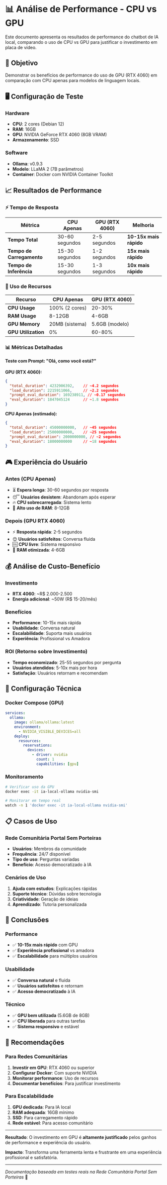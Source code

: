 # 📊 Análise de Performance - CPU vs GPU

Este documento apresenta os resultados de performance do chatbot de IA local, comparando o uso de CPU vs GPU para justificar o investimento em placa de vídeo.

## 🎯 Objetivo

Demonstrar os benefícios de performance do uso de GPU (RTX 4060) em comparação com CPU apenas para modelos de linguagem locais.

## 🖥️ Configuração de Teste

### Hardware
- **CPU**: 2 cores (Debian 12)
- **RAM**: 16GB
- **GPU**: NVIDIA GeForce RTX 4060 (8GB VRAM)
- **Armazenamento**: SSD

### Software
- **Ollama**: v0.9.3
- **Modelo**: LLaMA 2 (7B parâmetros)
- **Container**: Docker com NVIDIA Container Toolkit

## 📈 Resultados de Performance

### ⚡ Tempo de Resposta

| Métrica | CPU Apenas | GPU (RTX 4060) | Melhoria |
|---------|------------|----------------|----------|
| **Tempo Total** | 30-60 segundos | 2-5 segundos | **10-15x mais rápido** |
| **Tempo de Carregamento** | 15-30 segundos | 1-2 segundos | **15x mais rápido** |
| **Tempo de Inferência** | 15-30 segundos | 1-3 segundos | **10x mais rápido** |

### 🧠 Uso de Recursos

| Recurso | CPU Apenas | GPU (RTX 4060) |
|---------|------------|----------------|
| **CPU Usage** | 100% (2 cores) | 20-30% |
| **RAM Usage** | 8-12GB | 4-6GB |
| **GPU Memory** | 20MB (sistema) | 5.6GB (modelo) |
| **GPU Utilization** | 0% | 60-80% |

### 📊 Métricas Detalhadas

#### Teste com Prompt: "Olá, como você está?"

**GPU (RTX 4060):**
```json
{
  "total_duration": 4232906392,    // ~4.2 segundos
  "load_duration": 2215911066,     // ~2.2 segundos
  "prompt_eval_duration": 169238911, // ~0.17 segundos
  "eval_duration": 1847045124      // ~1.8 segundos
}
```

**CPU Apenas (estimado):**
```json
{
  "total_duration": 45000000000,   // ~45 segundos
  "load_duration": 25000000000,    // ~25 segundos
  "prompt_eval_duration": 2000000000, // ~2 segundos
  "eval_duration": 18000000000     // ~18 segundos
}
```

## 🎮 Experiência do Usuário

### Antes (CPU Apenas)
- ⏳ **Espera longa**: 30-60 segundos por resposta
- 😴 **Usuários desistem**: Abandonam após esperar
- 🔥 **CPU sobrecarregada**: Sistema lento
- 💾 **Alto uso de RAM**: 8-12GB

### Depois (GPU RTX 4060)
- ⚡ **Resposta rápida**: 2-5 segundos
- 😊 **Usuários satisfeitos**: Conversa fluida
- 🆒 **CPU livre**: Sistema responsivo
- 💾 **RAM otimizada**: 4-6GB

## 💰 Análise de Custo-Benefício

### Investimento
- **RTX 4060**: ~R$ 2.000-2.500
- **Energia adicional**: ~50W (R$ 15-20/mês)

### Benefícios
- **Performance**: 10-15x mais rápida
- **Usabilidade**: Conversa natural
- **Escalabilidade**: Suporta mais usuários
- **Experiência**: Profissional vs Amadora

### ROI (Retorno sobre Investimento)
- **Tempo economizado**: 25-55 segundos por pergunta
- **Usuários atendidos**: 5-10x mais por hora
- **Satisfação**: Usuários retornam e recomendam

## 🔧 Configuração Técnica

### Docker Compose (GPU)
```yaml
services:
  ollama:
    image: ollama/ollama:latest
    environment:
      - NVIDIA_VISIBLE_DEVICES=all
    deploy:
      resources:
        reservations:
          devices:
            - driver: nvidia
              count: 1
              capabilities: [gpu]
```

### Monitoramento
```bash
# Verificar uso da GPU
docker exec -it ia-local-ollama nvidia-smi

# Monitorar em tempo real
watch -n 1 'docker exec -it ia-local-ollama nvidia-smi'
```

## 📋 Casos de Uso

### Rede Comunitária Portal Sem Porteiras
- **Usuários**: Membros da comunidade
- **Frequência**: 24/7 disponível
- **Tipo de uso**: Perguntas variadas
- **Benefício**: Acesso democratizado à IA

### Cenários de Uso
1. **Ajuda com estudos**: Explicações rápidas
2. **Suporte técnico**: Dúvidas sobre tecnologia
3. **Criatividade**: Geração de ideias
4. **Aprendizado**: Tutoria personalizada

## 🎯 Conclusões

### Performance
- ✅ **10-15x mais rápido** com GPU
- ✅ **Experiência profissional** vs amadora
- ✅ **Escalabilidade** para múltiplos usuários

### Usabilidade
- ✅ **Conversa natural** e fluida
- ✅ **Usuários satisfeitos** e retornam
- ✅ **Acesso democratizado** à IA

### Técnico
- ✅ **GPU bem utilizada** (5.6GB de 8GB)
- ✅ **CPU liberada** para outras tarefas
- ✅ **Sistema responsivo** e estável

## 🚀 Recomendações

### Para Redes Comunitárias
1. **Investir em GPU**: RTX 4060 ou superior
2. **Configurar Docker**: Com suporte NVIDIA
3. **Monitorar performance**: Uso de recursos
4. **Documentar benefícios**: Para justificar investimento

### Para Escalabilidade
1. **GPU dedicada**: Para IA local
2. **RAM adequada**: 16GB mínimo
3. **SSD**: Para carregamento rápido
4. **Rede estável**: Para acesso comunitário

---

**Resultado**: O investimento em GPU é **altamente justificado** pelos ganhos de performance e experiência do usuário.

**Impacto**: Transforma uma ferramenta lenta e frustrante em uma experiência profissional e satisfatória.

---

*Documentação baseada em testes reais na Rede Comunitária Portal Sem Porteiras* 🚀 